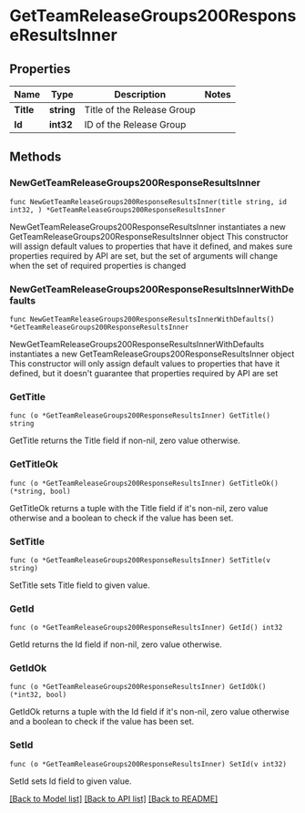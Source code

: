 # GetTeamReleaseGroups200ResponseResultsInner

## Properties

Name | Type | Description | Notes
------------ | ------------- | ------------- | -------------
**Title** | **string** | Title of the Release Group | 
**Id** | **int32** | ID of the Release Group | 

## Methods

### NewGetTeamReleaseGroups200ResponseResultsInner

`func NewGetTeamReleaseGroups200ResponseResultsInner(title string, id int32, ) *GetTeamReleaseGroups200ResponseResultsInner`

NewGetTeamReleaseGroups200ResponseResultsInner instantiates a new GetTeamReleaseGroups200ResponseResultsInner object
This constructor will assign default values to properties that have it defined,
and makes sure properties required by API are set, but the set of arguments
will change when the set of required properties is changed

### NewGetTeamReleaseGroups200ResponseResultsInnerWithDefaults

`func NewGetTeamReleaseGroups200ResponseResultsInnerWithDefaults() *GetTeamReleaseGroups200ResponseResultsInner`

NewGetTeamReleaseGroups200ResponseResultsInnerWithDefaults instantiates a new GetTeamReleaseGroups200ResponseResultsInner object
This constructor will only assign default values to properties that have it defined,
but it doesn't guarantee that properties required by API are set

### GetTitle

`func (o *GetTeamReleaseGroups200ResponseResultsInner) GetTitle() string`

GetTitle returns the Title field if non-nil, zero value otherwise.

### GetTitleOk

`func (o *GetTeamReleaseGroups200ResponseResultsInner) GetTitleOk() (*string, bool)`

GetTitleOk returns a tuple with the Title field if it's non-nil, zero value otherwise
and a boolean to check if the value has been set.

### SetTitle

`func (o *GetTeamReleaseGroups200ResponseResultsInner) SetTitle(v string)`

SetTitle sets Title field to given value.


### GetId

`func (o *GetTeamReleaseGroups200ResponseResultsInner) GetId() int32`

GetId returns the Id field if non-nil, zero value otherwise.

### GetIdOk

`func (o *GetTeamReleaseGroups200ResponseResultsInner) GetIdOk() (*int32, bool)`

GetIdOk returns a tuple with the Id field if it's non-nil, zero value otherwise
and a boolean to check if the value has been set.

### SetId

`func (o *GetTeamReleaseGroups200ResponseResultsInner) SetId(v int32)`

SetId sets Id field to given value.



[[Back to Model list]](../README.md#documentation-for-models) [[Back to API list]](../README.md#documentation-for-api-endpoints) [[Back to README]](../README.md)


